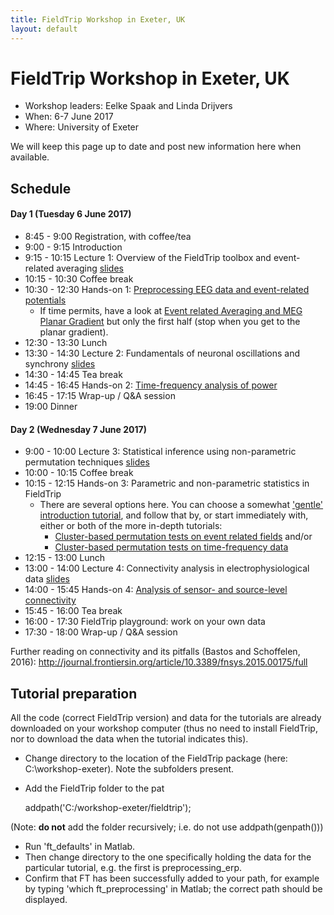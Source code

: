 ```yaml
---
title: FieldTrip Workshop in Exeter, UK
layout: default
---
```


# FieldTrip Workshop in Exeter, UK

-   Workshop leaders: Eelke Spaak and Linda Drijvers
-   When: 6-7 June 2017
-   Where: University of Exeter

We will keep this page up to date and post new information here when available.

## Schedule

#### Day 1 (Tuesday 6 June 2017)

-   8:45 - 9:00		Registration, with coffee/tea
-   9:00 - 9:15		Introduction
-   9:15 - 10:15		Lecture 1: Overview of the FieldTrip toolbox and event-related averaging [slides](https://www.dropbox.com/s/m0zgsq05a0orwzr/1_intro_and_preprocessing_Linda.pptx?dl=0)
-   10:15 - 10:30		Coffee break
-   10:30 - 12:30		Hands-on 1: [Preprocessing EEG data and event-related potentials](/tutorial/preprocessing_erp)
    -   If time permits, have a look at [Event related Averaging and MEG Planar Gradient](/tutorial/eventrelatedaveraging) but only the first half (stop when you get to the planar gradient).
-   12:30 - 13:30		Lunch
-   13:30 - 14:30		Lecture 2: Fundamentals of neuronal oscillations and synchrony [slides](https://www.dropbox.com/s/iou7x06h0xff5jh/2_frequency_oscillations_Eelke.pptx?dl=0)
-   14:30 - 14:45		Tea break
-   14:45 - 16:45		Hands-on 2: [Time-frequency analysis of power](/tutorial/timefrequencyanalysis)
-   16:45 - 17:15		Wrap-up / Q&A session
-   19:00			Dinner

#### Day 2 (Wednesday 7 June 2017)

-   9:00 - 10:00		Lecture 3: Statistical inference using non-parametric permutation techniques [slides](https://www.dropbox.com/s/ah8kp2tejegza6u/3.%20cluster%20statistics%20%28Eelke%29.pptx?dl=0)
-   10:00 - 10:15		Coffee break
-   10:15 - 12:15		Hands-on 3: Parametric and non-parametric statistics in FieldTrip
    -   There are several options here. You can choose a somewhat ['gentle' introduction tutorial](/tutorial/eventrelatedstatistics), and follow that by, or start immediately with, either or both of the more in-depth tutorials:
        -   [Cluster-based permutation tests on event related fields](/tutorial/cluster_permutation_timelock) and/or
        -   [Cluster-based permutation tests on time-frequency data](/tutorial/cluster_permutation_freq)
-   12:15 - 13:00		Lunch
-   13:00 - 14:00		Lecture 4: Connectivity analysis in electrophysiological data [slides](https://www.dropbox.com/s/0ckwxqk856ra6q3/4.%20connectivity%20analysis%20%28Eelke%29.pptx?dl=0)
-   14:00 - 15:45		Hands-on 4: [Analysis of sensor- and source-level connectivity](/tutorial/connectivity)
-   15:45 - 16:00		Tea break
-   16:00 - 17:30		FieldTrip playground: work on your own data
-   17:30 - 18:00		Wrap-up / Q&A session

Further reading on connectivity and its pitfalls (Bastos and Schoffelen, 2016):  <http://journal.frontiersin.org/article/10.3389/fnsys.2015.00175/full>

## Tutorial preparation

All the code (correct FieldTrip version) and data for the tutorials are already downloaded on your workshop computer (thus no need to install FieldTrip, nor to download the data when the tutorial indicates this).

-   Change directory to the location of the FieldTrip package (here: C:\\workshop-exeter).  Note the subfolders present.
-   Add the FieldTrip folder to the pat

     addpath('C:/workshop-exeter/fieldtrip');

(Note: **do not** add the folder recursively; i.e. do not use addpath(genpath()))

-   Run 'ft_defaults' in Matlab.
-   Then change directory to the one specifically holding the data for the particular tutorial, e.g. the first is preprocessing_erp.
-   Confirm that FT has been successfully added to your path, for example by typing 'which ft_preprocessing' in Matlab; the correct path should be displayed.
